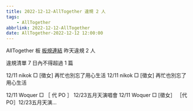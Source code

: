 ```yaml
---
title: 2022-12-12-AllTogether 違規 2 人
tags:
    - AllTogether
abbrlink: 2022-12-12-AllTogether
date: AllTogether-2022-12-12 12:00:00
---
```

AllTogether 板 [板規連結](https://www.ptt.cc/bbs/AllTogether/M.1643211430.A.5FB.html)
昨天違規 2 人
<!-- more -->

違規清單
7 日內不得超過 1 篇

12/11 nikok □ [徵女] 再忙也別忘了用心生活
12/11 nikok □ [徵女] 再忙也別忘了用心生活

12/11 Woquer □ ［ 代 PO ］ 12/23五月天演唱會
12/11 Woquer □ [徵女］ ［代PO］12/23五月天演…